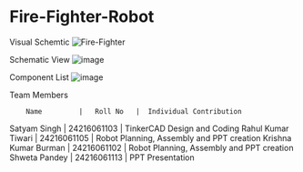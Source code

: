 # Fire-Fighter-Robot


Visual Schemtic
![Fire-Fighter](https://github.com/user-attachments/assets/33373f1c-92a9-4f3b-a6cf-c316934545ae)

Schematic View
![image](https://github.com/user-attachments/assets/9fb7722a-8282-4b2f-af5f-23a8273ecf5b)

Component List
![image](https://github.com/user-attachments/assets/c06b6a40-6715-40f1-9c89-70749a55b917)


Team Members

        Name         |   Roll No   |  Individual Contribution
Satyam Singh         | 24216061103 | TinkerCAD Design and Coding
Rahul Kumar Tiwari   | 24216061105 | Robot Planning, Assembly and PPT creation
Krishna Kumar Burman | 24216061102 | Robot Planning, Assembly and PPT creation
Shweta Pandey        | 24216061113 | PPT Presentation
